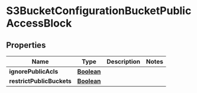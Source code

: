 

# S3BucketConfigurationBucketPublicAccessBlock


## Properties

| Name | Type | Description | Notes |
|------------ | ------------- | ------------- | -------------|
|**ignorePublicAcls** | [**Boolean**](Boolean.md) |  |  |
|**restrictPublicBuckets** | [**Boolean**](Boolean.md) |  |  |




